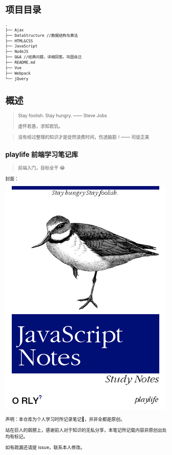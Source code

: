 # 项目目录

```txt
.
├── Ajax
├── DataStructure //数据结构与算法
├── HTML&CSS
├── JavaScript
├── NodeJS
├── Q&A //经典问题，详细回答。巩固自己
├── README.md
├── Vue
├── Webpack
└── jQuery
```

# 概述

> Stay foolish. Stay hungry.  —— Steve Jobs
>
> 虚怀若愚，求知若饥。

> 没有经过整理的知识才是徒然浪费时间，伤透脑筋！—— 司徒正美

## playlife 前端学习笔记库

> 前端入门，目标全干 😂

封面：

![notes_cover](./JavaScript/media/notes_cover.png)



声明：本仓库为个人学习时所记录笔记📒，并非全都是原创。

站在巨人的肩膀上，感谢前人对于知识的无私分享，本笔记所记载内容非原创出处均有标记。

如有疏漏还请提 issue，联系本人修改。